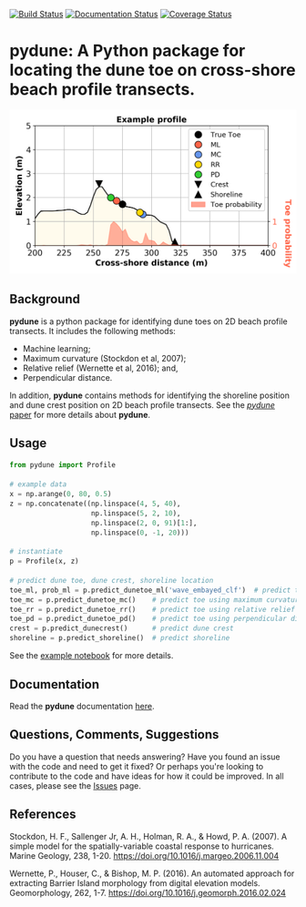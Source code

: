 [![Build Status](https://travis-ci.org/TomasBeuzen/pydune.svg?branch=master)](https://travis-ci.org/TomasBeuzen/pydune)
[![Documentation Status](https://readthedocs.org/projects/pydune-tomasbeuzen/badge/?version=latest)](https://pydune-tomasbeuzen.readthedocs.io/en/latest/?badge=latest)
[![Coverage Status](https://coveralls.io/repos/github/TomasBeuzen/pydune/badge.svg?branch=master)](https://coveralls.io/github/TomasBeuzen/pydune?branch=master)

# **pydune**: A Python package for locating the dune toe on cross-shore beach profile transects.

<div align="center">
  <img src="docs/img/figure_1.png" alt="pydune-example" width="700"/>
</div>

## Background
**pydune** is a python package for identifying dune toes on 2D beach profile transects. It includes the following methods:
  - Machine learning; 
  - Maximum curvature (Stockdon et al, 2007); 
  - Relative relief (Wernette et al, 2016); and,
  - Perpendicular distance.
  
In addition, **pydune** contains methods for identifying the shoreline position and dune crest position on 2D beach profile transects. See the [*pydune* paper](paper.md) for more details about **pydune**.

## Usage
```python
from pydune import Profile

# example data
x = np.arange(0, 80, 0.5)
z = np.concatenate((np.linspace(4, 5, 40),
                    np.linspace(5, 2, 10),
                    np.linspace(2, 0, 91)[1:],
                    np.linspace(0, -1, 20)))

# instantiate
p = Profile(x, z)

# predict dune toe, dune crest, shoreline location
toe_ml, prob_ml = p.predict_dunetoe_ml('wave_embayed_clf')  # predict toe using machine learning model
toe_mc = p.predict_dunetoe_mc()    # predict toe using maximum curvature method (Stockdon et al, 2007)
toe_rr = p.predict_dunetoe_rr()    # predict toe using relative relief method (Wernette et al, 2016)
toe_pd = p.predict_dunetoe_pd()    # predict toe using perpendicular distance method
crest = p.predict_dunecrest()      # predict dune crest
shoreline = p.predict_shoreline()  # predict shoreline
```

See the [example notebook](https://github.com/TomasBeuzen/pydune/blob/master/example.ipynb) for more details.

## Documentation
Read the **pydune** documentation [here](https://pydune-tomasbeuzen.readthedocs.io/en/latest/?badge=latest).

## Questions, Comments, Suggestions
Do you have a question that needs answering? Have you found an issue with the code and need to get it fixed? Or perhaps you're looking to contribute to the code and have ideas for how it could be improved. In all cases, please see the [Issues](https://github.com/TomasBeuzen/pydune/issues) page.

## References
Stockdon, H. F., Sallenger Jr, A. H., Holman, R. A., & Howd, P. A. (2007). A simple model for the spatially-variable coastal response to hurricanes. Marine Geology, 238, 1-20. https://doi.org/10.1016/j.margeo.2006.11.004

Wernette, P., Houser, C., & Bishop, M. P. (2016). An automated approach for extracting Barrier Island morphology from digital elevation models. Geomorphology, 262, 1-7. https://doi.org/10.1016/j.geomorph.2016.02.024

